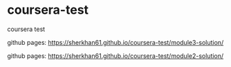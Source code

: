 # coursera-test
coursera test

github pages: https://sherkhan61.github.io/coursera-test/module3-solution/


github pages: https://sherkhan61.github.io/coursera-test/module2-solution/
